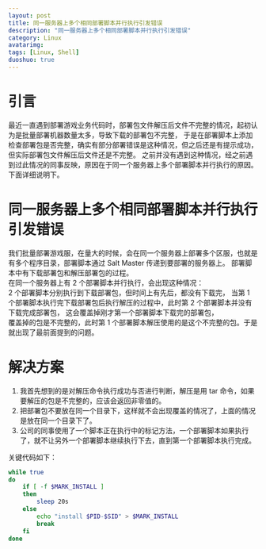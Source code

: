```yaml
---
layout: post
title: 同一服务器上多个相同部署脚本并行执行引发错误
description: "同一服务器上多个相同部署脚本并行执行引发错误"
category: Linux
avatarimg:
tags: [Linux, Shell]
duoshuo: true
---
```



# 引言

最近一直遇到部署游戏业务代码时，部署包文件解压后文件不完整的情况，起初认为是批量部署机器数量太多，导致下载的部署包不完整，
于是在部署脚本上添加检查部署包是否完整，确实有部分部署错误是这种情况，但之后还是有提示成功，但实际部署包文件解压后文件还是不完整。
之前并没有遇到这种情况，经之前遇到过此情况的同事反映，原因在于同一个服务器上多个部署脚本并行执行的原因。下面详细说明下。  

# 同一服务器上多个相同部署脚本并行执行引发错误

我们批量部署游戏服，在量大的时候，会在同一个服务器上部署多个区服，也就是有多个程序目录，部署脚本通过 Salt Master 传递到要部署的服务器上。
部署脚本中有下载部署包和解压部署包的过程。  
在同一个服务器上有 2 个部署脚本并行执行，会出现这种情况：  
2 个部署脚本分别执行到下载部署包，但时间上有先后，都没有下载完，
当第 1 个部署脚本执行完下载部署包后执行解压的过程中，此时第 2 个部署脚本并没有下载完成部署包，
这会覆盖掉刚才第一个部署脚本下载完的部署包，  
覆盖掉的包是不完整的，此时第 1 个部署脚本解压使用的是这个不完整的包。于是就出现了最前面提到的问题。  

# 解决方案

1. 我首先想到的是对解压命令执行成功与否进行判断，解压是用 tar 命令，如果要解压的包是不完整的，应该会返回非零值的。 
2. 把部署包不要放在同一个目录下，这样就不会出现覆盖的情况了，上面的情况是放在同一个目录下了。  
3. 公司的同事使用了一个脚本正在执行中的标记方法，一个部署脚本如果执行了，就不让另外一个部署脚本继续执行下去，直到第一个部署脚本执行完成。  

关键代码如下：

```bash
while true
do
    if [ -f $MARK_INSTALL ]
    then
        sleep 20s
    else
        echo "install $PID-$SID" > $MARK_INSTALL
        break
    fi
done
```    
